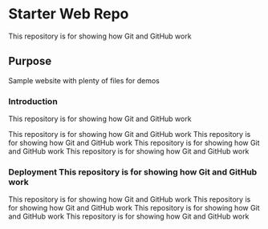 # Starter Web Repo

This repository is for showing how Git and GitHub work

## Purpose

Sample website with plenty of files for demos

### Introduction 
This repository is for showing how Git and GitHub work

This repository is for showing how Git and GitHub work
This repository is for showing how Git and GitHub work
This repository is for showing how Git and GitHub work
This repository is for showing how Git and GitHub work


### Deployment This repository is for showing how Git and GitHub work
This repository is for showing how Git and GitHub work
This repository is for showing how Git and GitHub work
This repository is for showing how Git and GitHub work
This repository is for showing how Git and GitHub work
